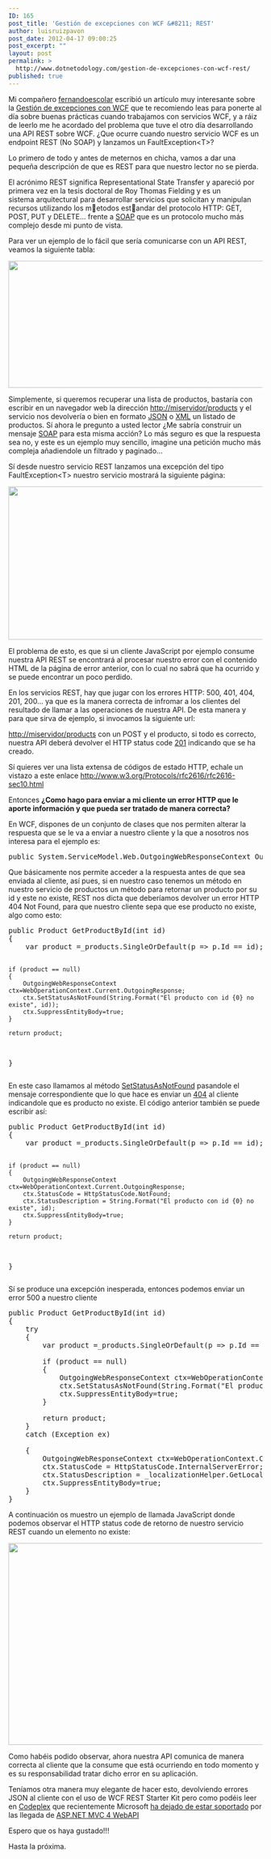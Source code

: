 ```yaml
---
ID: 165
post_title: 'Gestión de excepciones con WCF &#8211; REST'
author: luisruizpavon
post_date: 2012-04-17 09:00:25
post_excerpt: ""
layout: post
permalink: >
  http://www.dotnetodology.com/gestion-de-excepciones-con-wcf-rest/
published: true
---
```

Mi compañero <a title="@fernandoescolar" href="https://twitter.com/fernandoescolar" target="_blank">fernandoescolar</a> escribió un artículo muy interesante sobre la <a href="http://www.dotnetodology.com/gestion-de-excepciones-con-wcf" target="_blank">Gestión de excepciones con WCF</a> que te recomiendo leas para ponerte al día sobre buenas prácticas cuando trabajamos con servicios WCF, y a ráiz de leerlo me he acordado del problema que tuve el otro día desarrollando una API REST sobre WCF. ¿Que ocurre cuando nuestro servicio WCF es un endpoint REST (No SOAP) y lanzamos un FaultException&lt;T&gt;?

Lo primero de todo y antes de meternos en chicha, vamos a dar una pequeña descripción de que es REST para que nuestro lector no se pierda.

El acrónimo REST significa Representational State Transfer y apareció por primera vez en la tesis doctoral de Roy Thomas Fielding y es un sistema arquitectural para desarrollar servicios que solicitan y manipulan recursos utilizando los metodos estandar del protocolo HTTP: GET, POST, PUT y DELETE... frente a <a href="http://en.wikipedia.org/wiki/SOAP" target="_blank">SOAP</a> que es un protocolo mucho más complejo desde mi punto de vista.

Para ver un ejemplo de lo fácil que sería comunicarse con un API REST, veamos la siguiente tabla:

<img src="/wp-content/uploads/2012/10/rest.png" alt="" width="921" height="251" />

Simplemente, si queremos recuperar una lista de productos, bastaría con escribir en un navegador web la dirección <a href="http://miservidor/products">http://miservidor/products</a> y el servicio nos devolvería o bien en formato <a href="http://www.json.org/" target="_blank">JSON</a> o <a href="http://en.wikipedia.org/wiki/XML">XML</a> un listado de productos. Sí ahora le pregunto a usted lector ¿Me sabría construir un mensaje <a href="http://en.wikipedia.org/wiki/SOAP" target="_blank">SOAP</a> para esta misma acción? Lo más seguro es que la respuesta sea no, y este es un ejemplo muy sencillo, imagine una petición mucho más compleja añadiendole un filtrado y paginado...

Sí desde nuestro servicio REST lanzamos una excepción del tipo FaultException&lt;T&gt; nuestro servicio mostrará la siguiente página:

<img src="/wp-content/uploads/2012/10/error.png" alt="" width="512" height="303" />

El problema de esto, es que si un cliente JavaScript por ejemplo consume nuestra API REST se encontrará al procesar nuestro error con el contenido HTML de la página de error anterior, con lo cual no sabrá que ha ocurrido y se puede encontrar un poco perdido.

En los servicios REST, hay que jugar con los errores HTTP: 500, 401, 404, 201, 200... ya que es la manera correcta de infromar a los clientes del resultado de llamar a las operaciones de nuestra API. De esta manera y para que sirva de ejemplo, si invocamos la siguiente url:

<a href="http://miservidor/products">http://miservidor/products</a> con un POST y el producto, si todo es correcto, nuestra API deberá devolver el HTTP status code <a href="http://servererrorcodes.com/201-created/" target="_blank">201</a> indicando que se ha creado.

Sí quieres ver una lista extensa de códigos de estado HTTP, echale un vistazo a este enlace <a href="http://www.w3.org/Protocols/rfc2616/rfc2616-sec10.html">http://www.w3.org/Protocols/rfc2616/rfc2616-sec10.html</a>

Entonces <strong>¿Como hago para enviar a mi cliente un error HTTP que le aporte información y que pueda ser tratado de manera correcta?</strong>

En WCF, dispones de un conjunto de clases que nos permiten alterar la respuesta que se le va a enviar a nuestro cliente y la que a nosotros nos interesa para el ejemplo es:
<div id="CodeDiv" dir="ltr">
<pre class="brush: csharp">public System.ServiceModel.Web.OutgoingWebResponseContext OutgoingResponse { get; }</pre>
</div>
Que básicamente nos permite acceder a la respuesta antes de que sea enviada al cliente, así pues, si en nuestro caso tenemos un método en nuestro servicio de productos un método para retornar un producto por su id y este no existe, REST nos dicta que deberíamos devolver un error HTTP 404 Not Found, para que nuestro cliente sepa que ese producto no existe, algo como esto:
<div id="CodeDiv" dir="ltr">
<pre class="brush: csharp">public Product GetProductById(int id)
{
	var product =_products.SingleOrDefault(p =&gt; p.Id == id);

    if (product == null)
    {
        OutgoingWebResponseContext ctx=WebOperationContext.Current.OutgoingResponse;
        ctx.SetStatusAsNotFound(String.Format("El producto con id {0} no existe", id));
        ctx.SuppressEntityBody=true;
    }

    return product;
}</pre>
</div>
En este caso llamamos al método <a href="http://msdn.microsoft.com/en-us/library/system.servicemodel.web.outgoingwebresponsecontext.setstatusasnotfound.aspx" target="_blank">SetStatusAsNotFound</a> pasandole el mensaje correspondiente que lo que hace es enviar un <a href="http://en.wikipedia.org/wiki/HTTP_404" target="_blank">404</a> al cliente indicandole que es producto no existe. El código anterior también se puede escribir así:
<pre class="brush: csharp">public Product GetProductById(int id)
{
	var product =_products.SingleOrDefault(p =&gt; p.Id == id);

    if (product == null)
    {
        OutgoingWebResponseContext ctx=WebOperationContext.Current.OutgoingResponse;
        ctx.StatusCode = HttpStatusCode.NotFound;
        ctx.StatusDescription = String.Format("El producto con id {0} no existe", id);
        ctx.SuppressEntityBody=true;
    }

    return product;
}</pre>
Sí se produce una excepción inesperada, entonces podemos enviar un error 500 a nuestro cliente
<pre class="brush: csharp">public Product GetProductById(int id)
{
    try 
	{	        
		var product =_products.SingleOrDefault(p =&gt; p.Id == id);

        if (product == null)
        {
            OutgoingWebResponseContext ctx=WebOperationContext.Current.OutgoingResponse;
            ctx.SetStatusAsNotFound(String.Format("El producto con id {0} no existe", id));
            ctx.SuppressEntityBody=true;
        }

        return product;
	}
	catch (Exception ex)

	{
		OutgoingWebResponseContext ctx=WebOperationContext.Current.OutgoingResponse;
        ctx.StatusCode = HttpStatusCode.InternalServerError;
        ctx.StatusDescription = _localizationHelper.GetLocalizedLiteral("$Resources:api,api_genericerror_message");
        ctx.SuppressEntityBody=true;
	}
}</pre>
A continuación os muestro un ejemplo de llamada JavaScript donde podemos observar el HTTP status code de retorno de nuestro servicio REST cuando un elemento no existe:

<img src="/wp-content/uploads/2012/10/errorjs.png" alt="" width="800" height="399" />

Como habéis podido observar, ahora nuestra API comunica de manera correcta al cliente que la consume que está ocurriendo en todo momento y es su responsabilidad tratar dicho error en su aplicación.

Teníamos otra manera muy elegante de hacer esto, devolviendo errores JSON al cliente con el uso de WCF REST Starter Kit pero como podéis leer en <a href="http://www.codeplex.com/" target="_blank">Codeplex</a> que recientemente Microsoft <a href="http://aspnet.codeplex.com/wikipage?title=WCF%20REST" target="_blank">ha dejado de estar soportado</a> por las llegada de <a href="http://www.asp.net/web-api" target="_blank">ASP.NET MVC 4 WebAPI</a>

Espero que os haya gustado!!!

Hasta la próxima.